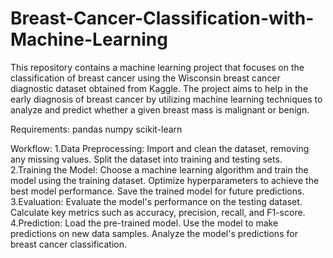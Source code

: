 # Breast-Cancer-Classification-with-Machine-Learning

This repository contains a machine learning project that focuses on the classification of breast cancer using the Wisconsin breast cancer diagnostic dataset obtained from Kaggle. The project aims to help in the early diagnosis of breast cancer by utilizing machine learning techniques to analyze and predict whether a given breast mass is malignant or benign.

Requirements:
pandas
numpy
scikit-learn

Workflow:
1.Data Preprocessing:
  Import and clean the dataset, removing any missing values.
  Split the dataset into training and testing sets.
2.Training the Model:
  Choose a machine learning algorithm and train the model using the training dataset.
  Optimize hyperparameters to achieve the best model performance.
  Save the trained model for future predictions.
3.Evaluation:
  Evaluate the model's performance on the testing dataset.
  Calculate key metrics such as accuracy, precision, recall, and F1-score.
4.Prediction:
  Load the pre-trained model.
  Use the model to make predictions on new data samples.
  Analyze the model's predictions for breast cancer classification.

